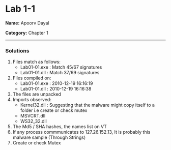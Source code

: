 # Lab 1-1

**Name:** Apoorv Dayal

**Category:** Chapter 1

----------------------------------------------------------------------

### Solutions

1. Files match as follows:
    - Lab01-01.exe : Match 45/67 signatures
    - Lab01-01.dll : Match 37/69 signatures
2. Files compiled on: 
    - Lab01-01.exe : 2010-12-19 16:16:19 
    - Lab01-01.dll : 2010-12-19 16:16:38
3. The files are unpacked
4. Imports observed:
    - Kernel32.dll : Suggesting that the malware might copy itself to a folder i.e create or check mutex
    - MSVCRT.dll
    - WS32_32.dll
5. The Md5 / SHA hashes, the names list on VT 
6. If any process commmunicates to 127.26.152.13, It is probably this malware sample (Through Strings)
7. Create or check Mutex